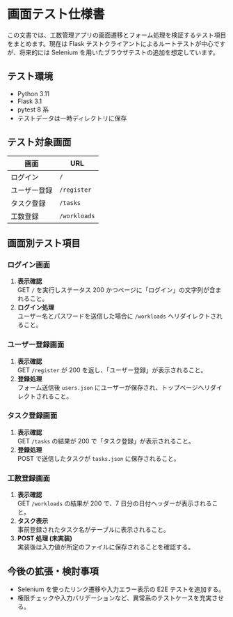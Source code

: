 # 画面テスト仕様書

この文書では、工数管理アプリの画面遷移とフォーム処理を検証するテスト項目をまとめます。現在は Flask テストクライアントによるルートテストが中心ですが、将来的には Selenium を用いたブラウザテストの追加を想定しています。

## テスト環境
- Python 3.11
- Flask 3.1
- pytest 8 系
- テストデータは一時ディレクトリに保存

## テスト対象画面
| 画面 | URL |
| --- | --- |
| ログイン | `/` |
| ユーザー登録 | `/register` |
| タスク登録 | `/tasks` |
| 工数登録 | `/workloads` |

## 画面別テスト項目

### ログイン画面
1. **表示確認**  
   GET `/` を実行しステータス 200 かつページに「ログイン」の文字列が含まれること。
2. **ログイン処理**  
   ユーザー名とパスワードを送信した場合に `/workloads` へリダイレクトされること。

### ユーザー登録画面
1. **表示確認**  
   GET `/register` が 200 を返し、「ユーザー登録」が表示されること。
2. **登録処理**  
   フォーム送信後 `users.json` にユーザーが保存され、トップページへリダイレクトされること。

### タスク登録画面
1. **表示確認**  
   GET `/tasks` の結果が 200 で「タスク登録」が表示されること。
2. **登録処理**  
   POST で送信したタスクが `tasks.json` に保存されること。

### 工数登録画面
1. **表示確認**  
   GET `/workloads` の結果が 200 で、7 日分の日付ヘッダーが表示されること。
2. **タスク表示**  
   事前登録されたタスク名がテーブルに表示されること。
3. **POST 処理 (未実装)**  
   実装後は入力値が所定のファイルに保存されることを確認する。

## 今後の拡張・検討事項
- Selenium を使ったリンク遷移や入力エラー表示の E2E テストを追加する。
- 権限チェックや入力バリデーションなど、異常系のテストケースを充実させる。
